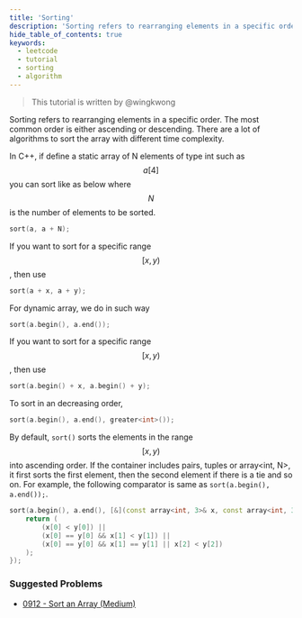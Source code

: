 ```yaml
---
title: 'Sorting'
description: 'Sorting refers to rearranging elements in a specific order.'
hide_table_of_contents: true
keywords:
  - leetcode
  - tutorial
  - sorting
  - algorithm
---
```


> This tutorial is written by @wingkwong

Sorting refers to rearranging elements in a specific order. The most common order is either ascending or descending. There are a lot of algorithms to sort the array with different time complexity.

In C++, if define a static array of N elements of type int such as $$a[4]$$ you can sort like as below where $$N$$ is the number of elements to be sorted.

```cpp
sort(a, a + N);
```

If you want to sort for a specific range $$[x, y)$$,  then use

```cpp
sort(a + x, a + y);
```

For dynamic array, we do in such way

```cpp
sort(a.begin(), a.end());
```

If you want to sort for a specific range $$[x, y)$$,  then use

```cpp
sort(a.begin() + x, a.begin() + y);
```

To sort in an decreasing order,

```cpp
sort(a.begin(), a.end(), greater<int>());
```

By default, `sort()` sorts the elements in the range $$[x, y)$$ into ascending order. If the container includes pairs, tuples or array\<int, N>, it first sorts the first element, then the second element if there is a tie and so on. For example, the following comparator is same as `sort(a.begin(), a.end());`.

```cpp
sort(a.begin(), a.end(), [&](const array<int, 3>& x, const array<int, 3>& y) {
    return (
        (x[0] < y[0]) || 
        (x[0] == y[0] && x[1] < y[1]) ||
        (x[0] == y[0] && x[1] == y[1] || x[2] < y[2])
    );
});
```

### Suggested Problems

* [0912 - Sort an Array (Medium)](../../solutions/0900-0999/sort-an-array-medium)
